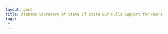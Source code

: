 ```yaml
---
layout: post
title: Alabama Secretary of State If State GOP Pulls Support for Moore and He Gets the Most Votes Election Would Be Null and Void
tags:
 -
---
```


